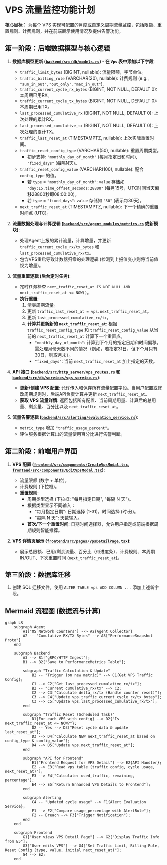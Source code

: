 # VPS 流量监控功能计划

**核心目标：** 为每个 VPS 实现可配置的月度或自定义周期流量监控，包括限额、重置规则、计费规则，并在前端展示使用情况及提供告警功能。

## 第一阶段：后端数据模型与核心逻辑

1.  **数据库模型更新 ([`backend/src/db/models.rs`](backend/src/db/models.rs)) - 在 `Vps` 表中添加以下字段**:
    *   `traffic_limit_bytes` (BIGINT, nullable): 流量限额，字节单位。
    *   `traffic_billing_rule` (VARCHAR(20), nullable): 计费规则 (e.g., `"sum_in_out"`, `"out_only"`, `"max_in_out"`).
    *   `traffic_current_cycle_rx_bytes` (BIGINT, NOT NULL, DEFAULT 0): 本周期已用RX。
    *   `traffic_current_cycle_tx_bytes` (BIGINT, NOT NULL, DEFAULT 0): 本周期已用TX。
    *   `last_processed_cumulative_rx` (BIGINT, NOT NULL, DEFAULT 0): 上次处理的累计RX。
    *   `last_processed_cumulative_tx` (BIGINT, NOT NULL, DEFAULT 0): 上次处理的累计TX。
    *   `traffic_last_reset_at` (TIMESTAMPTZ, nullable): 上次实际重置时间。
    *   `traffic_reset_config_type` (VARCHAR(50), nullable): 重置周期类型。
        *   初步支持: `"monthly_day_of_month"` (每月指定日和时间), `"fixed_days"` (每隔N天)。
    *   `traffic_reset_config_value` (VARCHAR(100), nullable): 配合 `config_type` 的值。
        *   若 `type` = `"monthly_day_of_month"`: `value` 存储如 `"day:15,time_offset_seconds:28800"` (每月15号，UTC时间当天偏移28800秒即08:00:00)。
        *   若 `type` = `"fixed_days"`: `value` 存储如 `"30"` (表示每30天)。
    *   `next_traffic_reset_at` (TIMESTAMPTZ, nullable): 下一个精确的重置时间点 (UTC)。

2.  **流量数据处理与计算逻辑 ([`backend/src/agent_modules/metrics.rs`](backend/src/agent_modules/metrics.rs) 或新模块)**:
    *   处理Agent上报的累计流量，计算增量，并更新 `traffic_current_cycle_rx/tx_bytes` 和 `last_processed_cumulative_rx/tx`。
    *   包含VPS重启导致计数器归零的处理逻辑 (检测到上报值变小则将当前值视为增量)。

3.  **流量重置逻辑 (后台定时任务)**:
    *   定时任务检查 `next_traffic_reset_at IS NOT NULL AND next_traffic_reset_at <= NOW()`。
    *   **执行重置**:
        1.  清零周期流量。
        2.  更新 `traffic_last_reset_at = vps.next_traffic_reset_at`。
        3.  更新 `last_processed_cumulative_rx/tx`。
        4.  **计算并更新新的 `next_traffic_reset_at`**: 根据 `traffic_reset_config_type` 和 `traffic_reset_config_value` 从当前的 `next_traffic_reset_at` 计算下一个重置点。
            *   `"monthly_day_of_month"`: 计算到下个月的指定日期和时间偏移。需处理月份天数不同的情况（例如，若指定31日，但下个月只有30日，则取月末）。
            *   `"fixed_days"`: 当前 `next_traffic_reset_at` 加上指定的天数。

4.  **API 接口 ([`backend/src/http_server/vps_routes.rs`](backend/src/http_server/vps_routes.rs) 和 [`backend/src/db/services/vps_service.rs`](backend/src/db/services/vps_service.rs))**:
    *   **更新/创建 VPS 配置**: 允许传入和保存所有流量配置字段。当用户配置或修改周期规则时，后端API负责计算并更新 `next_traffic_reset_at`。
    *   **获取 VPS 流量详情**: 返回包括所有配置、当前周期用量、计算后的总用量、剩余量、百分比以及 `next_traffic_reset_at`。

5.  **流量告警逻辑 ([`backend/src/alerting/evaluation_service.rs`](backend/src/alerting/evaluation_service.rs))**:
    *   `metric_type` 增加 `"traffic_usage_percent"`。
    *   评估服务根据计算出的流量使用百分比进行告警判断。

## 第二阶段：前端用户界面

1.  **VPS 配置 ([`frontend/src/components/CreateVpsModal.tsx`](frontend/src/components/CreateVpsModal.tsx), [`frontend/src/components/EditVpsModal.tsx`](frontend/src/components/EditVpsModal.tsx))**:
    *   流量限额 (数字 + 单位)。
    *   计费规则 (下拉框)。
    *   **重置规则**:
        *   周期类型选择 (下拉框: "每月指定日期", "每隔 N 天")。
        *   根据类型显示不同输入：
            *   "每月指定日期": 日期选择 (1-31)，时间选择 (时:分)。
            *   "每隔 N 天": 天数输入。
        *   **首次/下一个重置时间**: 日期时间选择器，允许用户指定或前端根据周期规则智能推荐。

2.  **VPS 详情页展示 ([`frontend/src/pages/VpsDetailPage.tsx`](frontend/src/pages/VpsDetailPage.tsx))**:
    *   展示总限额、已用/剩余流量、百分比（带进度条）、计费规则、本周期IN/OUT、下次重置时间 (`next_traffic_reset_at`)。

## 第三阶段：数据库迁移

1.  创建 SQL 迁移文件，使用 `ALTER TABLE vps ADD COLUMN ...` 添加上述新字段。

## Mermaid 流程图 (数据流与计算)

```mermaid
graph LR
    subgraph Agent
        A1["OS Network Counters"] --> A2{Agent Collector}
        A2 -- "Cumulative RX/TX Bytes" --> A3["PerformanceSnapshot Proto"]
    end

    subgraph Backend
        A3 --> B1["gRPC/HTTP Ingest"];
        B1 --> B2["Save to PerformanceMetrics Table"];

        subgraph "Traffic Calculation & Update"
            B2 -- "Trigger (on new metric)" --> C1{Get VPS Traffic Config};
            C1 --> C2["Get last_processed_cumulative_rx/tx"];
            B2 -- "Current cumulative_rx/tx" --> C2;
            C2 --> C3["Calculate delta_rx/tx (Handle counter reset)"];
            C3 --> C4["Update vps.traffic_current_cycle_rx/tx_bytes"];
            C3 --> C5["Update vps.last_processed_cumulative_rx/tx"];
        end

        subgraph "Traffic Reset (Scheduled Task)"
            D1{For each VPS with config} --> D2{"Is next_traffic_reset_at <= NOW?"};
            D2 -- Yes --> D3["Reset cycle data & update last_reset_at"];
            D3 --> D4["Calculate NEW next_traffic_reset_at based on config_type & config_value"];
            D4 --> D5["Update vps.next_traffic_reset_at"];
        end

        subgraph "API for Frontend"
            E1["Frontend Request for VPS Detail"] --> E2{API Handler};
            E2 --> E3["Read vps table (traffic config, cycle usage, next_reset_at)"];
            E3 --> E4["Calculate: used_traffic, remaining, percentage"];
            E4 --> E5["Return Enhanced VPS Details to Frontend"];
        end

        subgraph Alerting
            C4 -- "Updated cycle usage" --> F1{Alert Evaluation Service};
            F1 --> F2["Compare usage_percentage with AlertRule"];
            F2 -- Breach --> F3["Trigger Notification"];
        end
    end

    subgraph Frontend
        G1["User views VPS Detail Page"] --> G2["Display Traffic Info from E5"];
        G3["User edits VPS"] --> G4["Set Traffic Limit, Billing Rule, Reset Config (type, value, initial next_reset_at)"];
        G4 --> E2;
    end
